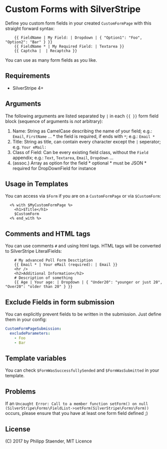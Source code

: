 # Custom Forms with SilverStripe

Define you custom form fields in your created `CustomFormPage` with this straight forward syntax:

```
    {{ FieldName | My Field: | Dropdown | { "Option1": "Foo", "Option2": "Bar" } }}
    {{ FieldName * | My Required Field: | Textarea }}
    {{ Captcha |  | Recaptcha }}
```

You can use as many form fields as you like.

## Requirements

  * SilverStripe 4+

## Arguments

The following arguments are listed separated by `|` in each `{{ }}` form field block (sequence of arguments is *not* arbitrary):

  1. Name: String as CamelCase describing the name of your field; e.g.: `Email`, `FirstName` …
    * the field is required, if ends with `*`; e.g.: `Email *`
  2. Title: String as title, can contain every character except the `|` seperator; e.g. `Your eMail:`
  3. Class of Field: Can be every existing field class, without the `Field` appendix; e.g.: `Text`, `Textarea`, `Email`, `Dropdown` …
  4. (assoc.) Array as option for the field
    * optional
    * must be JSON
    * required for DropDownField for instance

## Usage in Templates

You can access via `$Form` if you are on a `CustomFormPage` or via `$CustomForm`:

```erb
  <% with $MyCustomFormPage %>
    <h1>$Title</h1>
    $CustomForm
  <% end_with %>
```

## Comments and HTML tags

You can use comments `#` and using html tags. HTML tags will be converted to SilverStripe LiteralFields:

```
    # My advanced Poll Form Desctiption
    {{ Email * | Your eMail (required): | Email }}
    <hr />
    <h2>Additional Information</h2>
    # Description of something
    {{ Age | Your age: | Dropdown | { "Under20": "younger or just 20", "Over20": "older than 20" } }}
```

## Exclude Fields in form submission

You can explicitly prevent fields to be written in the submission. Just define them in your config:

```yml
CustomFormPageSubmission:
  excludeParameters:
    - Foo
    - Bar
```

## Template variables

You can check `$FormWasSuccessfullySended` and `$FormWasSubmitted` in your template.

## Problems

If an `Uncaught Error: Call to a member function setForm() on null (SilverStripe\Forms\FieldList->setForm(SilverStripe\Forms\Form))` occurs, please ensure that you have at least one form field defined ;)

## License

(C) 2017 by Philipp Staender, MIT Licence
